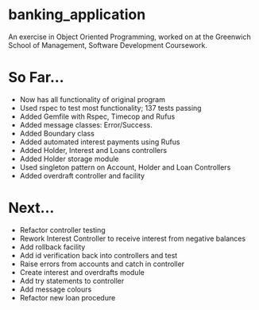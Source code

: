 # banking_application

An exercise in Object Oriented Programming, worked on at the Greenwich School of Management, Software Development Coursework.

# So Far...
* Now has all functionality of original program
* Used rspec to test most functionality; 137 tests passing
* Added Gemfile with Rspec, Timecop and Rufus
* Added message classes: Error/Success.
* Added Boundary class
* Added automated interest payments using Rufus
* Added Holder, Interest and Loans controllers
* Added Holder storage module
* Used singleton pattern on Account, Holder and Loan Controllers
* Added overdraft controller and facility

# Next...
* Refactor controller testing
* Rework Interest Controller to receive interest from negative balances
* Add rollback facility
* Add id verification back into controllers and test
* Raise errors from accounts and catch in controller
* Create interest and overdrafts module
* Add try statements to controller
* Add message colours
* Refactor new loan procedure
